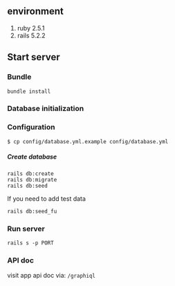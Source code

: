 ## environment

1. ruby 2.5.1
2. rails 5.2.2

## Start server

### Bundle
```
bundle install
```

### Database initialization

### Configuration

```
$ cp config/database.yml.example config/database.yml
``` 

##### Create database

```
rails db:create
rails db:migrate
rails db:seed
```

If you need to add test data

```
rails db:seed_fu
```

### Run server
```
rails s -p PORT
```

### API doc
visit app api doc via: `/graphiql`
